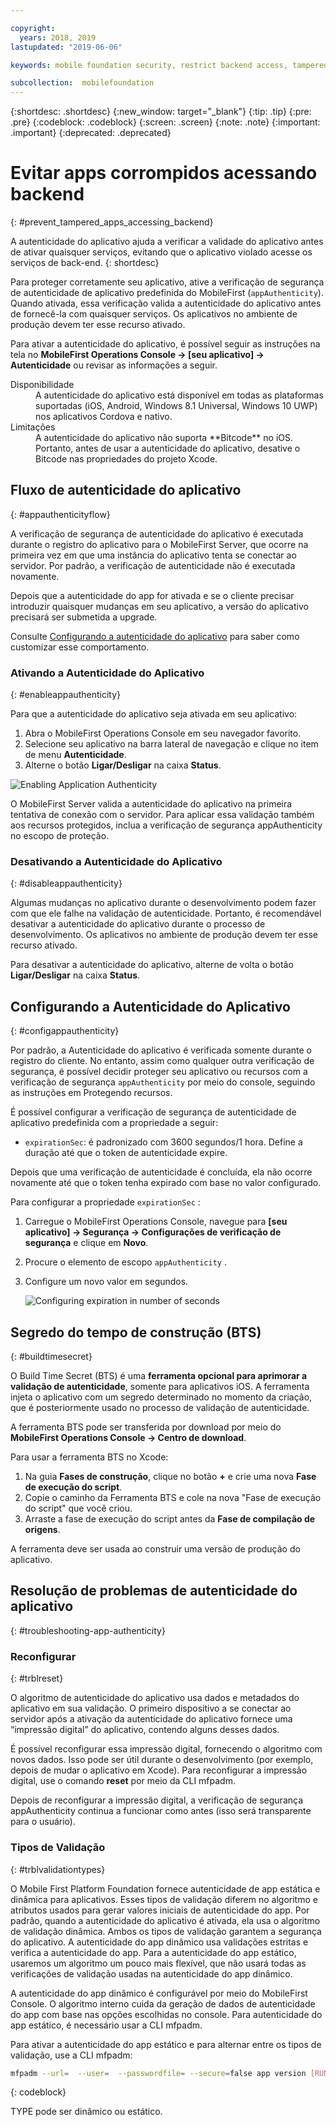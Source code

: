 ```yaml
---

copyright:
  years: 2018, 2019
lastupdated: "2019-06-06"

keywords: mobile foundation security, restrict backend access, tampered apps

subcollection:  mobilefoundation
---
```


{:shortdesc: .shortdesc}
{:new_window: target="_blank"}
{:tip: .tip}
{:pre: .pre}
{:codeblock: .codeblock}
{:screen: .screen}
{:note: .note}
{:important: .important}
{:deprecated: .deprecated}

# Evitar apps corrompidos acessando backend
{: #prevent_tampered_apps_accessing_backend}

A autenticidade do aplicativo ajuda a verificar a validade do aplicativo antes de ativar quaisquer serviços, evitando que o aplicativo violado acesse os serviços de back-end.
{: shortdesc}

Para proteger corretamente seu aplicativo, ative a verificação de segurança de autenticidade de aplicativo predefinida do MobileFirst (``appAuthenticity``). Quando ativada, essa verificação valida a autenticidade do aplicativo antes de fornecê-la com quaisquer serviços. Os aplicativos no ambiente de produção devem ter esse recurso ativado.

Para ativar a autenticidade do aplicativo, é possível seguir as instruções na tela no **MobileFirst Operations Console → [seu aplicativo] → Autenticidade** ou revisar as informações a seguir.

<dl>
  <dt>Disponibilidade</dt>
  <dd>A autenticidade do aplicativo está disponível em todas as plataformas suportadas (iOS, Android, Windows 8.1 Universal, Windows 10 UWP) nos aplicativos Cordova e nativo.</dd>
  <dt>Limitações</dt>
  <dd>A autenticidade do aplicativo não suporta **Bitcode** no iOS. Portanto, antes de usar a autenticidade do aplicativo, desative o Bitcode nas propriedades do projeto Xcode.</dd>
</dl>

## Fluxo de autenticidade do aplicativo
{: #appauthenticityflow}

A verificação de segurança de autenticidade do aplicativo é executada durante o registro do aplicativo para o MobileFirst Server, que ocorre na primeira vez em que uma instância do aplicativo tenta se conectar ao servidor. Por padrão, a verificação de autenticidade não é executada novamente.

Depois que a autenticidade do app for ativada e se o cliente precisar introduzir quaisquer mudanças em seu aplicativo, a versão do aplicativo precisará ser submetida a upgrade.

Consulte [Configurando a autenticidade do aplicativo](#configappauthenticity) para saber como customizar esse comportamento.

### Ativando a Autenticidade do Aplicativo
{: #enableappauthenticity}

Para que a autenticidade do aplicativo seja ativada em seu aplicativo:

1. Abra o MobileFirst Operations Console em seu navegador favorito.
2. Selecione seu aplicativo na barra lateral de navegação e clique no item de menu **Autenticidade**.
3. Alterne o botão **Ligar/Desligar** na caixa **Status**.

![Enabling Application Authenticity](/images/enable_application_authenticity.png)

O MobileFirst Server valida a autenticidade do aplicativo na primeira tentativa de conexão com o servidor. Para aplicar essa validação também aos recursos protegidos, inclua a verificação de segurança appAuthenticity no escopo de proteção.

### Desativando a Autenticidade do Aplicativo
{: #disableappauthenticity}

Algumas mudanças no aplicativo durante o desenvolvimento podem fazer com que ele falhe na validação de autenticidade. Portanto, é recomendável desativar a autenticidade do aplicativo durante o processo de desenvolvimento. Os aplicativos no ambiente de produção devem ter esse recurso ativado.

Para desativar a autenticidade do aplicativo, alterne de volta o botão **Ligar/Desligar** na caixa **Status**.

## Configurando a Autenticidade do Aplicativo
{: #configappauthenticity}

Por padrão, a Autenticidade do aplicativo é verificada somente durante o registro do cliente. No entanto, assim como qualquer outra verificação de segurança, é possível decidir proteger seu aplicativo ou recursos com a verificação de segurança ``appAuthenticity`` por meio do console, seguindo as instruções em Protegendo recursos.

É possível configurar a verificação de segurança de autenticidade de aplicativo predefinida com a propriedade a seguir:

* ``expirationSec``: é padronizado com 3600 segundos/1 hora. Define a duração até que o token de autenticidade expire.

Depois que uma verificação de autenticidade é concluída, ela não ocorre novamente até que o token tenha expirado com base no valor configurado.

Para configurar a propriedade `` expirationSec `` :

1. Carregue o MobileFirst Operations Console, navegue para **[seu aplicativo] → Segurança → Configurações de verificação de segurança** e clique em **Novo**.
2. Procure o elemento de escopo `` appAuthenticity `` .
3. Configure um novo valor em segundos.

    ![Configuring expiration in number of seconds](/images/configuring_expirationSec.png)

## Segredo do tempo de construção (BTS)
{: #buildtimesecret}

O Build Time Secret (BTS) é uma **ferramenta opcional para aprimorar a validação de autenticidade**, somente para aplicativos iOS. A ferramenta injeta o aplicativo com um segredo determinado no momento da criação, que é posteriormente usado no processo de validação de autenticidade.

A ferramenta BTS pode ser transferida por download por meio do **MobileFirst Operations Console → Centro de download**.

Para usar a ferramenta BTS no Xcode:

1. Na guia **Fases de construção**, clique no botão **+** e crie uma nova **Fase de execução do script**.
2. Copie o caminho da Ferramenta BTS e cole na nova "Fase de execução do script" que você criou.
3. Arraste a fase de execução do script antes da **Fase de compilação de origens**.

A ferramenta deve ser usada ao construir uma versão de produção do aplicativo.

## Resolução de problemas de autenticidade do aplicativo
{: #troubleshooting-app-authenticity}

### Reconfigurar
{: #trblreset}

O algoritmo de autenticidade do aplicativo usa dados e metadados do aplicativo em sua validação. O primeiro dispositivo a se conectar ao servidor após a ativação da autenticidade do aplicativo fornece uma “impressão digital” do aplicativo, contendo alguns desses dados.

É possível reconfigurar essa impressão digital, fornecendo o algoritmo com novos dados. Isso pode ser útil durante o desenvolvimento (por exemplo, depois de mudar o aplicativo em Xcode). Para reconfigurar a impressão digital, use o comando **reset** por meio da CLI mfpadm.

Depois de reconfigurar a impressão digital, a verificação de segurança appAuthenticity continua a funcionar como antes (isso será transparente para o usuário).

### Tipos de Validação
{: #trblvalidationtypes}

O Mobile First Platform Foundation fornece autenticidade de app estática e dinâmica para aplicativos. Esses tipos de validação diferem no algoritmo e atributos usados para gerar valores iniciais de autenticidade do app. Por padrão, quando a autenticidade do aplicativo é ativada, ela usa o algoritmo de validação dinâmica. Ambos os tipos de validação garantem a segurança do aplicativo. A autenticidade do app dinâmico usa validações estritas e verifica a autenticidade do app. Para a autenticidade do app estático, usaremos um algoritmo um pouco mais flexível, que não usará todas as verificações de validação usadas na autenticidade do app dinâmico.

A autenticidade do app dinâmico é configurável por meio do MobileFirst Console. O algoritmo interno cuida da geração de dados de autenticidade do app com base nas opções escolhidas no console. Para autenticidade do app estático, é necessário usar a CLI mfpadm.

Para ativar a autenticidade do app estático e para alternar entre os tipos de validação, use a CLI mfpadm:

```bash
mfpadm --url=  --user=  --passwordfile= --secure=false app version [RUNTIME] [APPNAME] [ENVIRONMENT] [VERSION] set authenticity-validation TYPE
```
{: codeblock}

TYPE pode ser dinâmico ou estático.
